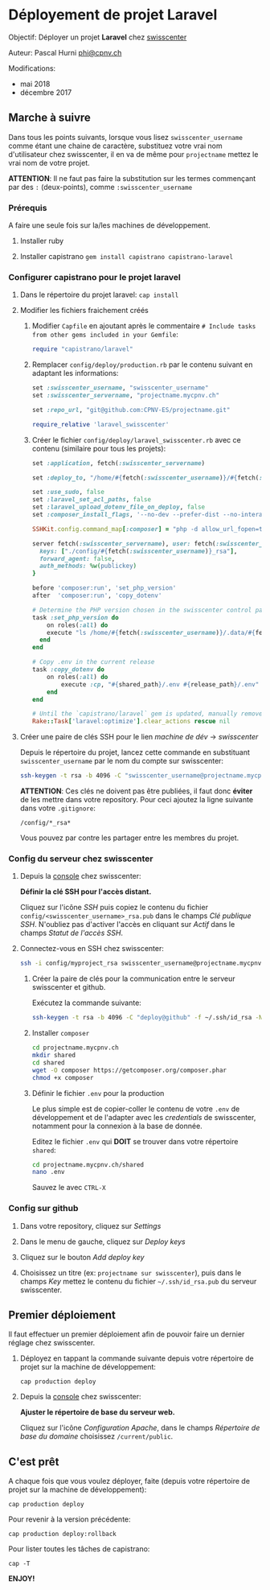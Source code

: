 # Déployement de projet Laravel

Objectif: Déployer un projet **Laravel** chez [swisscenter](https://www.swisscenter.com/)

Auteur: Pascal Hurni <phi@cpnv.ch>

Modifications:

 - mai 2018
 - décembre 2017

## Marche à suivre

Dans tous les points suivants, lorsque vous lisez `swisscenter_username` comme étant une chaine de caractère, substituez votre vrai nom d'utilisateur
chez swisscenter, il en va de même pour `projectname` mettez le vrai nom de votre projet.

**ATTENTION**: Il ne faut pas faire la substitution sur les termes commençant par des `:` (deux-points), comme `:swisscenter_username`

### Prérequis

A faire une seule fois sur la/les machines de développement.

 1. Installer ruby
    
 2. Installer capistrano
    `gem install capistrano capistrano-laravel`

### Configurer capistrano pour le projet laravel

 1. Dans le répertoire du projet laravel:
    `cap install`
    
 2. Modifier les fichiers fraichement créés
    
    1.  Modifier `Capfile` en ajoutant après le commentaire `# Include tasks from other gems included in your Gemfile`:
        ```ruby
        require "capistrano/laravel"
        ```
        
    2.  Remplacer `config/deploy/production.rb` par le contenu suivant en adaptant les informations:
        ```ruby
        set :swisscenter_username, "swisscenter_username"
        set :swisscenter_servername, "projectname.mycpnv.ch"
        
        set :repo_url, "git@github.com:CPNV-ES/projectname.git"

        require_relative 'laravel_swisscenter'
        ```
        
    3.  Créer le fichier `config/deploy/laravel_swisscenter.rb` avec ce contenu (similaire pour tous les projets):
        ```ruby
        set :application, fetch(:swisscenter_servername)

        set :deploy_to, "/home/#{fetch(:swisscenter_username)}/#{fetch(:application)}"

        set :use_sudo, false
        set :laravel_set_acl_paths, false
        set :laravel_upload_dotenv_file_on_deploy, false
        set :composer_install_flags, '--no-dev --prefer-dist --no-interaction --optimize-autoloader'

        SSHKit.config.command_map[:composer] = "php -d allow_url_fopen=true #{shared_path.join('composer')}"

        server fetch(:swisscenter_servername), user: fetch(:swisscenter_username), roles: %w{app db web}, ssh_options: {
          keys: ["./config/#{fetch(:swisscenter_username)}_rsa"],
          forward_agent: false,
          auth_methods: %w(publickey)
        }

        before 'composer:run', 'set_php_version'
        after  'composer:run', 'copy_dotenv'

        # Determine the PHP version chosen in the swisscenter control panel
        task :set_php_version do
        	on roles(:all) do
            execute "ls /home/#{fetch(:swisscenter_username)}/.data/#{fetch(:swisscenter_servername)}_php* 2>/dev/null | sed -E 's/.+(php[[:digit:]]+)$/\\1/' >/tmp/.php-cli-version"
          end
        end

        # Copy .env in the current release
        task :copy_dotenv do
        	on roles(:all) do
        		execute :cp, "#{shared_path}/.env #{release_path}/.env" 
        	end
        end

        # Until the `capistrano/laravel` gem is updated, manually remove the `laravel:optimize` task which exists no more from Laravel >=5.5
        Rake::Task['laravel:optimize'].clear_actions rescue nil
        ```
    
 3. Créer une paire de clés SSH pour le lien _machine de dév_ -> _swisscenter_

    Depuis le répertoire du projet, lancez cette commande en substituant `swisscenter_username` par le nom du compte sur swisscenter:

    ```bash
    ssh-keygen -t rsa -b 4096 -C "swisscenter_username@projectname.mycpnv.ch" -f config/<swisscenter_username>_rsa -N ''
    ```
    
    **ATTENTION**: Ces clés ne doivent pas être publiées, il faut donc **éviter** de les mettre dans votre repository.
    Pour ceci ajoutez la ligne suivante dans votre `.gitignore`:
    
    ```
    /config/*_rsa*
    ```
    
    Vous pouvez par contre les partager entre les membres du projet.

### Config du serveur chez swisscenter

 1. Depuis la [console](https://apanel.swisscenter.com/login) chez swisscenter:
    
    **Définir la clé SSH pour l'accès distant.**
    
    Cliquez sur l'icône _SSH_ puis copiez le contenu du fichier `config/<swisscenter_username>_rsa.pub` dans le champs _Clé publique SSH_.
    N'oubliez pas d'activer l'accès en cliquant sur _Actif_ dans le champs _Statut de l'accès SSH_.
    
 2. Connectez-vous en SSH chez swisscenter:
    
    ```bash
    ssh -i config/myproject_rsa swisscenter_username@projectname.mycpnv.ch
    ```
    
    1.  Créer la paire de clés pour la communication entre le serveur swisscenter et github.
        
        Exécutez la commande suivante:
        ```bash
        ssh-keygen -t rsa -b 4096 -C "deploy@github" -f ~/.ssh/id_rsa -N ''
        ```

    2.  Installer `composer`
    
        ```bash
        cd projectname.mycpnv.ch
        mkdir shared
        cd shared
        wget -O composer https://getcomposer.org/composer.phar
        chmod +x composer
        ```

    3.  Définir le fichier `.env` pour la production
        
        Le plus simple est de copier-coller le contenu de votre `.env` de développement et de l'adapter avec les _credentials_ de swisscenter,
        notamment pour la connexion à la base de donnée.
        
        Editez le fichier `.env` qui **DOIT** se trouver dans votre répertoire `shared`:
        
        ```bash
        cd projectname.mycpnv.ch/shared
        nano .env
        ```
        
        Sauvez le avec `CTRL-X`

### Config sur github

 1. Dans votre repository, cliquez sur _Settings_
 
 2. Dans le menu de gauche, cliquez sur _Deploy keys_
 
 3. Cliquez sur le bouton _Add deploy key_
 
 4. Choisissez un titre (ex: `projectname sur swisscenter`), puis dans le champs _Key_ mettez le contenu du fichier `~/.ssh/id_rsa.pub` du serveur swisscenter.

## Premier déploiement

Il faut effectuer un premier déploiement afin de pouvoir faire un dernier réglage chez swisscenter.

 1. Déployez en tappant la commande suivante depuis votre répertoire de projet sur la machine de développement:

        cap production deploy

 2. Depuis la [console](https://apanel.swisscenter.com/login) chez swisscenter:
    
    **Ajuster le répertoire de base du serveur web.**
    
    Cliquez sur l'icône _Configuration Apache_, dans le champs _Répertoire de base du domaine_ choisissez `/current/public`.
    

## C'est prêt

A chaque fois que vous voulez déployer, faite (depuis votre répertoire de projet sur la machine de développement):

    cap production deploy

Pour revenir à la version précédente:

    cap production deploy:rollback

Pour lister toutes les tâches de capistrano:

    cap -T

**ENJOY!**

